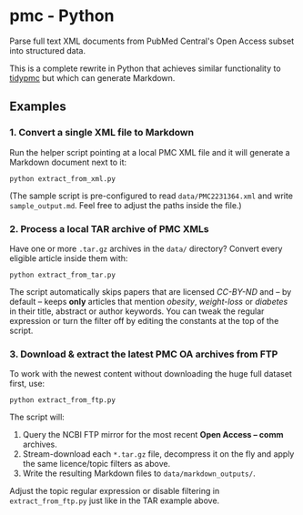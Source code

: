 # pmc - Python

Parse full text XML documents from PubMed Central's Open Access subset into structured data.

This is a complete rewrite in Python that achieves similar functionality to [tidypmc](https://github.com/ropensci/tidypmc) but which can generate Markdown.

## Examples

### 1. Convert a single XML file to Markdown

Run the helper script pointing at a local PMC XML file and it will generate a Markdown document next to it:

`python extract_from_xml.py`

(The sample script is pre-configured to read `data/PMC2231364.xml` and write `sample_output.md`. Feel free to adjust the paths inside the file.)

### 2. Process a local TAR archive of PMC XMLs

Have one or more `.tar.gz` archives in the `data/` directory? Convert every eligible article inside them with:

`python extract_from_tar.py`

The script automatically skips papers that are licensed *CC-BY-ND* and – by default – keeps **only** articles that mention *obesity*, *weight-loss* or *diabetes* in their title, abstract or author keywords. You can tweak the regular expression or turn the filter off by editing the constants at the top of the script.

### 3. Download & extract the latest PMC OA archives from FTP

To work with the newest content without downloading the huge full dataset first, use:

`python extract_from_ftp.py`

The script will:
1. Query the NCBI FTP mirror for the most recent **Open Access – comm** archives.
2. Stream-download each `*.tar.gz` file, decompress it on the fly and apply the same licence/topic filters as above.
3. Write the resulting Markdown files to `data/markdown_outputs/`.

Adjust the topic regular expression or disable filtering in `extract_from_ftp.py` just like in the TAR example above.